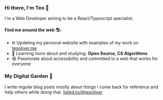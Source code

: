 ### Hi there, I'm Teo 👋
I'm a Web Developer aiming to be a React/Typescript specialist.

#### Find me around the web 🌎:
- 🌐 Updating my personal website with examples of my work on <a href="https://teooliver.me/">teooliver.me</a>
- 🌱 Learning more about and studying: **Open Source, CS Algorithms**
- 😄 Passionate about accessibility and committed to a web that works for everyone

### My Digital Garden 🌱
I write regular blog posts mostly about things I come back for reference and help others while doing that.
<a href="https://listed.to/@teooliver">listed.to/@teooliver</a>

<!--
**teooliver/teooliver** is a ✨ _special_ ✨ repository because its `README.md` (this file) appears on your GitHub profile.

Here are some ideas to get you started:

- 🔭 I’m currently working on ...
- 🌱 I’m currently learning ...
- 👯 I’m looking to collaborate on ...
- 🤔 I’m looking for help with ...
- 💬 Ask me about ...
- 📫 How to reach me: ...
- 😄 Pronouns: ...
- ⚡ Fun fact: ...
-->

